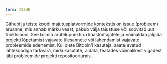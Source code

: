 ```yaml
---
term: ISSUE
---
```


Githubi ja teiste koodi majutusplatvormide kontekstis on issue (probleem) aruanne, mis annab märku veast, pakub välja täiustuse või soovitab uut funktsiooni. See toimib arutelupunktina kaastöötajatele ja võimaldab jälgida projekti lõpetamist vajavate ülesannete või lahendamist vajavate probleemide edenemist. Kui olete Bitcoin'i kasutaja, saate avatud lähtekoodiga tarkvara, mida kasutate, aidata, teatades võimalikest vigadest läbi probleemide projekti repositooriumis.
